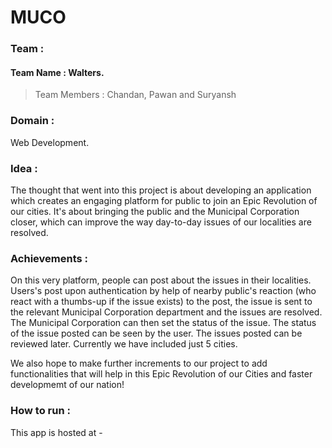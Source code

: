 # MUCO
### Team :
#### Team Name : Walters.
> Team Members : Chandan, Pawan and Suryansh
###   Domain : 
Web Development.
### Idea :
The thought that went into this project is about developing an application which creates an engaging platform for public to join an Epic Revolution of our cities. It's about bringing the public and the Municipal Corporation closer, which can improve the way day-to-day issues of our localities are resolved. 

### Achievements :
On this very platform, people can post about the issues in their localities. Users's post upon authentication by help of nearby public's reaction (who react with a thumbs-up if the issue exists) to the post, the issue is sent to the relevant Municipal Corporation department and the issues are resolved. The Municipal Corporation can then set the status of the issue. The status of the issue posted can be seen by the user. The issues posted can be reviewed later. Currently we have included just 5 cities.

We also hope to make further increments to our project to add functionalities that will help in this Epic Revolution of our Cities and faster developmemt of our nation!

### How to run : 
This app is hosted at - 
